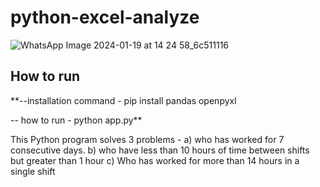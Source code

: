 # python-excel-analyze
![WhatsApp Image 2024-01-19 at 14 24 58_6c511116](https://github.com/Ritiksharma-06/python-excel-analyze/assets/111641844/54231b0b-43ec-4c0c-8333-f9a85d2ccf1a)

## How to run 
**--installation command - pip install pandas openpyxl

-- how to run - python app.py**

This Python program solves 3 problems - 
a) who has worked for 7 consecutive days.
b) who have less than 10 hours of time between shifts but greater than 1 hour
c) Who has worked for more than 14 hours in a single shift
